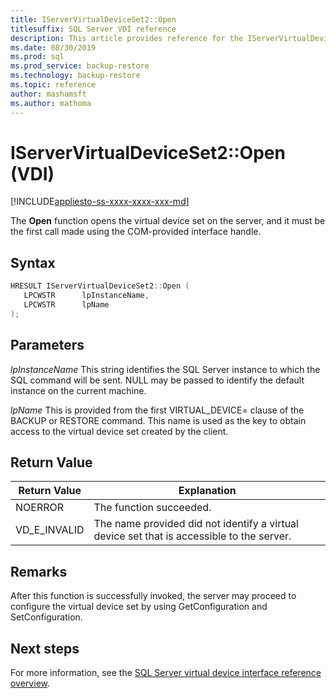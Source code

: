 ```yaml
---
title: IServerVirtualDeviceSet2::Open
titlesuffix: SQL Server VDI reference
description: This article provides reference for the IServerVirtualDeviceSet2::Open command.
ms.date: 08/30/2019
ms.prod: sql
ms.prod_service: backup-restore
ms.technology: backup-restore
ms.topic: reference
author: mashamsft
ms.author: mathoma
---
```


# IServerVirtualDeviceSet2::Open (VDI)

[!INCLUDE[appliesto-ss-xxxx-xxxx-xxx-md](../../../includes/applies-to-version/sqlserver.md)]

The **Open** function opens the virtual device set on the server, and it must be the first call made using the COM-provided interface handle.

## Syntax

```c
HRESULT IServerVirtualDeviceSet2::Open (
   LPCWSTR      lpInstanceName,
   LPCWSTR      lpName
);
```

## Parameters

*lpInstanceName*
This string identifies the SQL Server instance to which the SQL command will be sent. NULL may be passed to identify the default instance on the current machine.

*lpName*
This is provided from the first VIRTUAL_DEVICE= clause of the BACKUP or RESTORE command. This name is used as the key to obtain access to the virtual device set created by the client.

## Return Value

|Return Value | Explanation |
|---|---|
| NOERROR | The function succeeded. |
| VD_E_INVALID | The name provided did not identify a virtual device set that is accessible to the server. |

## Remarks

After this function is successfully invoked, the server may proceed to configure the virtual device set by using GetConfiguration and SetConfiguration.

## Next steps

For more information, see the [SQL Server virtual device interface reference overview](reference-virtual-device-interface.md).